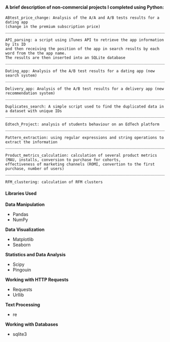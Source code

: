 #### A brief description of non-commercial projects I completed using Python:

    ABtest_price_change: Analysis of the A/A and A/B tests results for a dating app
    (change in the premium subscription price)
    ________________________________________________________________________________________________
    
    API_parsing: a script using iTunes API to retrieve the app information by its ID
    and then receiving the position of the app in search results by each word from the the app name.
    The results are then inserted into an SQLite database
    ________________________________________________________________________________________________
   
    Dating_app: Analysis of the A/B test results for a dating app (new search system)
    ________________________________________________________________________________________________
   
    Delivery_app: Analysis of the A/B test results for a delivery app (new recommendation system)
    ________________________________________________________________________________________________
    
    Duplicates_search: A simple script used to find the duplicated data in a dataset with unique IDs
    ________________________________________________________________________________________________
    
    Edtech_Project: analysis of students behaviour on an EdTech platform
    ________________________________________________________________________________________________
    
    Pattern_extraction: using regular expressions and string operations to extract the information
    ________________________________________________________________________________________________
    
    Product_metrics_calculation: calculation of several product metrics
    (MAU, installs, conversion to purchase for cohorts,
    effectiveness of marketing channels (ROMI, convertion to the first purchase, number of users)
    ________________________________________________________________________________________________
    
    RFM_clustering: calculation of RFM clusters

#### Libraries Used

**Data Manipulation**
- Pandas
- NumPy

**Data Visualization**
- Matplotlib
- Seaborn

**Statistics and Data Analysis**
- Scipy
- Pingouin

**Working with HTTP Requests**
- Requests
- Urllib

**Text Processing**
- re

**Working with Databases**
- sqlite3
